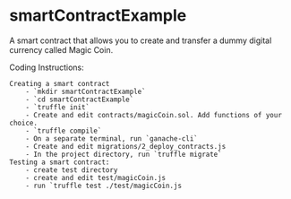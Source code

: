# smartContractExample
A smart contract that allows you to create and transfer a dummy digital currency called Magic Coin.

Coding Instructions:

    Creating a smart contract
        - `mkdir smartContractExample`
        - `cd smartContractExample`
        - `truffle init`
        - Create and edit contracts/magicCoin.sol. Add functions of your choice.
        - `truffle compile`
        - On a separate terminal, run `ganache-cli`
        - Create and edit migrations/2_deploy_contracts.js
        - In the project directory, run `truffle migrate`
    Testing a smart contract:
        - create test directory
        - create and edit test/magicCoin.js
        - run `truffle test ./test/magicCoin.js


